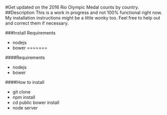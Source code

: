 #Get updated on the 2016 Rio Olympic Medal counts by country.
##Description
This is a work in progress and not 100% functional right now. My installation instructions might be a little wonky too. Feel free to help out and correct them if necessary.

###Install
Requirements
- nodejs
- bower
=======

####Requirements

* nodejs
* bower

####How to install

* git clone
* npm install
* cd public bower install
* node server
